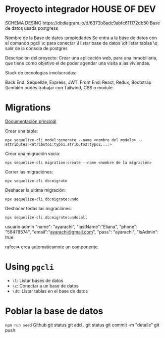 # Proyecto integrador HOUSE OF DEV

SCHEMA DESING https://dbdiagram.io/d/6373b8adc9abfc611172db50
Base de datos usada postgress

Nombre de la Base de datos :propiedades
Se entra a la base de datos con el comando pgcli
\c para conectar 
\l listar base de datos
\dt listar tablas
\q salir de la consola de postgres  

Descripción del proyecto:
Crear una aplicación web, para una inmobiliaria, que tiene como objetivo el de poder agendar
una visita a las viviendas.

Stack de tecnologías involucradas:

Back End: Sequelize, Express, JWT.
Front End: React, Redux, Bootstrap (también podés trabajar con Tailwind, CSS o module

# Migrations

[Documentación principál](https://sequelize.org/docs/v6/other-topics/migrations/)

Crear una tabla:

```
npx sequelize-cli model:generate --name <nombre del modelo> --attributes <atributo1:typo1,atributo2:typo2,...>
```

Crear una migración vacia:

```
npx sequelize-cli migration:create --name <nombre de la migración>
```

Correr las migraciónes:

```
npx sequelize-cli db:migrate
```

Deshacer la ultima migración:

```
npx sequelize-cli db:migrate:undo
```

Deshacer todas las migraciónes:

```
npx sequelize-cli db:migrate:undo:all
```

usuario admin
"name": "ayarachi",
"lastName":"Eliana",
"phone": "56478574",
"email":"ayarachi@gmail.com",
"pass": "ayarachi",
"isAdmin": true

rafce=> crea automaticamnte un componente.

# Using `pgcli`

- `\l`: Listar bases de datos
- `\c`: Conectar a un base de datos
- `\dt`: Listar tablas en el base de datos

# Poblar la base de datos

`npm run seed`
Github 
git status
git add .
git status
git commit -m "detalle"
git push

